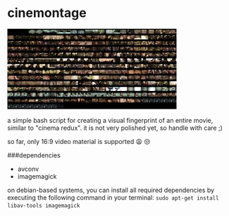 # cinemontage
![Demo Image](https://github.com/1enn0/cinemontage/blob/master/images/demo_tiny.jpg)

a simple bash script for creating a visual fingerprint of an entire movie, similar to "cinema redux".
it is not very polished yet, so handle with care ;) 

so far, only 16:9 video material is supported :weary: :unamused:


###dependencies
* avconv
* imagemagick

on debian-based systems, you can install all required dependencies by executing the following command in your terminal:
```sudo apt-get install libav-tools imagemagick```

